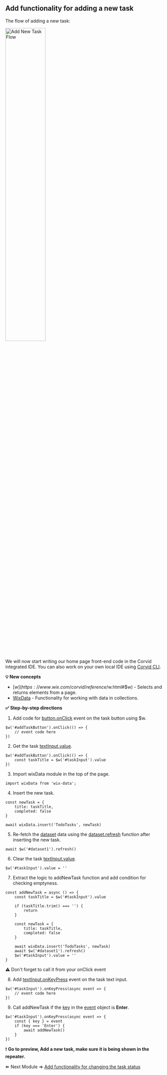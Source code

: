 ## Add functionality for adding a new task

The flow of adding a new task:

<p padding="40px"><img src="assets/add-new-task-flow.png" alt="Add New Task Flow" width="50%" height="50%"></p>

We will now start writing our home page front-end code in the Corvid integrated IDE.
You can also work on your own local IDE using [Corvid CLI](https://support.wix.com/en/article/working-with-the-corvid-cli).

**:bulb: New concepts**

- [$w](https://www.wix.com/corvid/reference/$w.html#$w) - Selects and returns elements from a page.
- [WixData](https://www.wix.com/corvid/reference/wix-data.html) - Functionality for working with data in collections.

**:white_check_mark: Step-by-step directions**

1. Add code for [button.onClick](https://www.wix.com/corvid/reference/$w.Button.html#onClick) event on the task button using \$w.

```
$w('#addTaskButton').onClick(() => {
	// event code here
})
```

2. Get the task [textInput.value](https://www.wix.com/corvid/reference/$w.TextInput.html#value).

```
$w('#addTaskButton').onClick(() => {
	const taskTitle = $w('#taskInput').value
})
```

3. Import wixData module in the top of the page.

```
import wixData from 'wix-data';
```

4. Insert the new task.

```
const newTask = {
	title: taskTitle,
	completed: false
}

await wixData.insert('TodoTasks', newTask)
```

5. Re-fetch the [dataset](https://www.wix.com/corvid/reference/wix-dataset.Dataset.html) data using the [dataset.refresh](https://www.wix.com/corvid/reference/wix-dataset.Dataset.html#refresh) function after inserting the new task.

```
await $w('#dataset1').refresh()
```

6. Clear the task [textInput.value](https://www.wix.com/corvid/reference/$w.TextInput.html#value).

```
$w('#taskInput').value = ''
```

7. Extract the logic to addNewTask function and add condition for checking emptyness.

```
const addNewTask = async () => {
	const taskTitle = $w('#taskInput').value

	if (taskTitle.trim() === '') {
		return
	}

	const newTask = {
		title: taskTitle,
		completed: false
	}

	await wixData.insert('TodoTasks', newTask)
	await $w('#dataset1').refresh()
	$w('#taskInput').value = ''
}
```

:warning: Don't forget to call it from your onClick event

8. Add [textInput.onKeyPress](https://www.wix.com/corvid/reference/$w.TextInput.html#onKeyPress) event on the task text input.

```
$w('#taskInput').onKeyPress(async event => {
	// event code here
})
```

9. Call addNewTask if the [key](https://www.wix.com/corvid/reference/$w.KeyboardEvent.html#key) in the [event](https://www.wix.com/corvid/reference/$w.KeyboardEvent.html) object is **Enter**.

```
$w('#taskInput').onKeyPress(async event => {
	const { key } = event
	if (key === 'Enter') {
		await addNewTask()
	}
})
```

:exclamation: **Go to preview, Add a new task, make sure it is being shown in the repeater.**

:fast_forward: Next Module => [Add functionality for changing the task status](CHANGE_TASK_STATUS.md)
